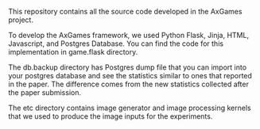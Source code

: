This repository contains all the source code developed in the AxGames project.

To develop the AxGames framework, we used Python Flask, Jinja, HTML, Javascript, and Postgres Database. You can find the code for this implementation in game.flask directory. 

The db.backup directory has Postgres dump file that you can import into your postgres database and see the statistics similar to ones that reported in the paper. The difference comes from the new statistics collected after the paper submission. 

The etc directory contains image generator and image processing kernels that we used to produce the image inputs for the experiments. 
